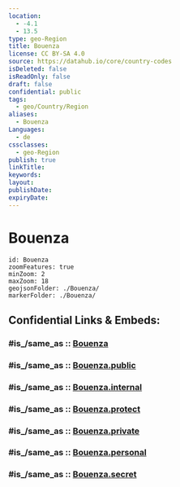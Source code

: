```yaml
---
location:
  - -4.1
  - 13.5
type: geo-Region
title: Bouenza
license: CC BY-SA 4.0
source: https://datahub.io/core/country-codes
isDeleted: false
isReadOnly: false
draft: false
confidential: public
tags:
  - geo/Country/Region
aliases:
  - Bouenza
Languages:
  - de
cssclasses:
  - geo-Region
publish: true
linkTitle:
keywords:
layout:
publishDate:
expiryDate:
---
```


# Bouenza

```leaflet
id: Bouenza
zoomFeatures: true 
minZoom: 2 
maxZoom: 18
geojsonFolder: ./Bouenza/
markerFolder: ./Bouenza/
```


## Confidential Links & Embeds: 

### #is_/same_as :: [Bouenza](/_Standards/Earth/Continent/Africa/Africa~Central/Congo~Brazzaville/departments~Congo~Brazzaville/Bouenza.md) 

### #is_/same_as :: [Bouenza.public](/_public/Earth/Continent/Africa/Africa~Central/Congo~Brazzaville/departments~Congo~Brazzaville/Bouenza.public.md) 

### #is_/same_as :: [Bouenza.internal](/_internal/Earth/Continent/Africa/Africa~Central/Congo~Brazzaville/departments~Congo~Brazzaville/Bouenza.internal.md) 

### #is_/same_as :: [Bouenza.protect](/_protect/Earth/Continent/Africa/Africa~Central/Congo~Brazzaville/departments~Congo~Brazzaville/Bouenza.protect.md) 

### #is_/same_as :: [Bouenza.private](/_private/Earth/Continent/Africa/Africa~Central/Congo~Brazzaville/departments~Congo~Brazzaville/Bouenza.private.md) 

### #is_/same_as :: [Bouenza.personal](/_personal/Earth/Continent/Africa/Africa~Central/Congo~Brazzaville/departments~Congo~Brazzaville/Bouenza.personal.md) 

### #is_/same_as :: [Bouenza.secret](/_secret/Earth/Continent/Africa/Africa~Central/Congo~Brazzaville/departments~Congo~Brazzaville/Bouenza.secret.md)

